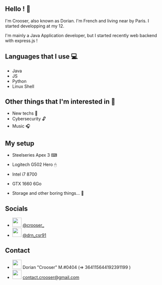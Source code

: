 ## Hello ! 👋

I'm Crooser, also known as Dorian. I'm French and living near by Paris. I started developping at my 12.

I'm mainly a Java Application developer, but I started recently web backend with express.js !

## Languages that I use 💻

- Java
- JS
- Python
- Linux Shell

## Other things that I'm interested in 👀

- New techs 🤖
- Cybersecurity 🔓
- Music 🎧

## My setup

- Steelseries Apex 3 ⌨
- Logitech G502 Hero 🖱

- Intel i7 8700
- GTX 1660 6Go 
- Storage and other boring things... 🥱

## Socials

- <img height="30" src="https://twitter.com/favicon.ico" /> [@crooser_](https://twitter.com/crooser_)
- <img height="30" src="https://instagram.com/favicon.ico" /> [@drn_csr91](https://www.instagram.com/drn_csr91)

## Contact

- <img height="30" src="https://discord.com/assets/f8389ca1a741a115313bede9ac02e2c0.svg"> Dorian "Crooser" M.#0404 (=> 364115644192391199 )
- <img height="30" src="https://ssl.gstatic.com/ui/v1/icons/mail/images/favicon5.ico"> [contact.crooser@gmail.com](mailto://contact.crooser@gmail.com)
